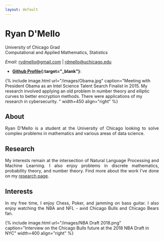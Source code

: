 ```yaml
---
layout: default
---
```




# Ryan D'Mello  
University of Chicago Grad <br>
Computational and Applied Mathematics, Statistics <br>

<em>Email: </em><a href="mailto:rydmello@gmail.com">rydmello@gmail.com</a> | <a 
href="mailto:rdmello@uchicago.edu">rdmello@uchicago.edu</a> <br>

- **[Github Profile](https://github.com/rydmel){:target="_blank"}**: <br>


{% include image.html url="/images/Obama.jpg" caption="Meeting with President Obama as an Intel Science Talent Search Finalist in 2015. My research involved applying an old problem in number theory and elliptic curves to better encryption methods. There were applications of my research in cybersecurity. " width=450 align="right" %} 


## About 


<p align="justify" style="max-width:600px">
Ryan D'Mello is a student at the University of Chicago looking to solve complex problems in mathematics and various areas of data science.</p>



## Research 
<p align="justify" style="max-width:600px">
My interests remain at the intersection of Natural Language Processing and Machine Learning. I also enjoy problems in discrete mathematics, probability theory, and number theory. Find more about the work I've done on my  <a href="/research/" target="_blank">research page</a>.
</p>
<!-- <center> <em><a class="tosu"> Scroll down for news! </a></em></center> -->



## Interests

<p align="justify" style="max-width:600px">
In my free time, I enjoy Chess, Poker, and jamming on bass guitar. I also enjoy watching the NBA and NFL - avid Chicago Bulls and Chicago Bears fan.
</p>

{% include image.html url="/images/NBA Draft 2018.png" caption="Interview on the Chicago Bulls future at the 2018 NBA Draft in NYC" width=400 align="right" %}
